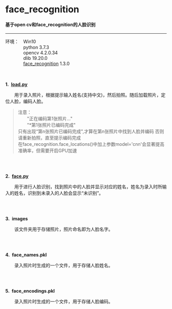 # face_recognition
#### 基于open cv和face_recognition的人脸识别
---
环境：&emsp;Win10  
&emsp;&emsp;&emsp;&emsp;python 3.7.3  
&emsp;&emsp;&emsp;&emsp;opencv 4.2.0.34  
&emsp;&emsp;&emsp;&emsp;dlib 19.20.0  
&emsp;&emsp;&emsp;&emsp;[face_recognition](https://github.com/ageitgey/face_recognition/blob/master/README_Simplified_Chinese.md) 1.3.0  
<br/>
<br/>
<p><strong>1.&ensp;<a href="https://github.com/fishvi/face_recognition/blob/master/load.py">load.py</a></strong> <br>

&emsp;&emsp;用于录入照片，根据提示输入姓名(支持中文)，然后拍照。随后加载照片，定位人脸，编码人脸。</p>

<blockquote>
  <p>注意： <br>
  &emsp;&emsp;"正在编码第1张照片..." <br>
  &emsp;&emsp;"*第1张照片已编码完成" <br>
  只有出现“第n张照片已编码完成",才算在第n张照片中找到人脸并编码
  否则请重新拍照，直至提示编码完成 <br>
  在face_recognition.face_locations()中加上参数model='cnn'会显著提高准确率，但需要开启GPU加速  </p>
</blockquote>
 <br/>
 <br/>
<p><strong>2.&ensp;<a href="https://github.com/fishvi/face_recognition/blob/master/face.py">face.py</a></strong> <br>

&emsp;&emsp;用于进行人脸识别，找到照片中的人脸并显示对应的姓名，姓名为录入时所输入的姓名，识别到未录入的人脸会显示“未识别”。</p>
 <br/>
 <br/>
<p><strong>3.&ensp;images</strong></p>

<p>&emsp;&emsp;该文件夹用于存储照片，照片命名即为人脸名字。</p>
 <br/>
 <br/>
 <p><strong>4.&ensp;face_names.pkl</strong></p>
 
&emsp;&emsp;录入照片时生成的一个文件，用于存储人脸姓名。</p>
 <br/>
 <br/>
  <p><strong>5.&ensp;face_encodings.pkl</strong></p>
  
&emsp;&emsp;录入照片时生成的一个文件，用于存储人脸编码。</p>
